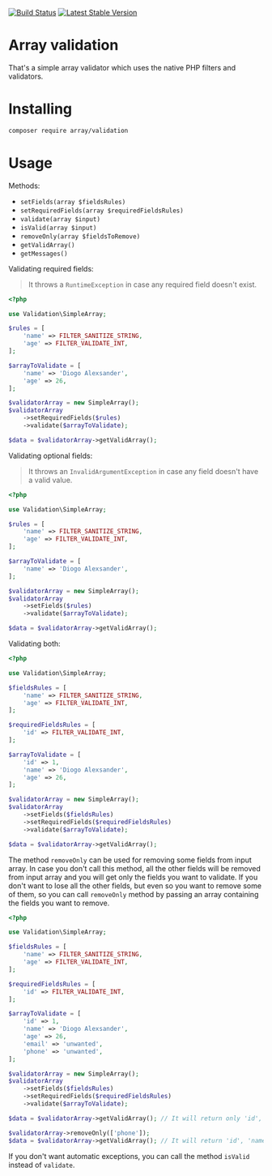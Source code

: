 [![Build Status](https://travis-ci.org/diogocavilha/array-validation.svg?branch=master)](https://travis-ci.org/diogocavilha/array-validation)
[![Latest Stable Version](https://img.shields.io/packagist/v/array/validation.svg?style=flat-square)](https://packagist.org/packages/array/validation)

# Array validation

That's a simple array validator which uses the native PHP filters and validators.

# Installing

```bash
composer require array/validation
```

# Usage

Methods:

- `setFields(array $fieldsRules)`
- `setRequiredFields(array $requiredFieldsRules)`
- `validate(array $input)`
- `isValid(array $input)`
- `removeOnly(array $fieldsToRemove)`
- `getValidArray()`
- `getMessages()`

Validating required fields:

> It throws a `RuntimeException` in case any required field doesn't exist.

```php
<?php

use Validation\SimpleArray;

$rules = [
    'name' => FILTER_SANITIZE_STRING,
    'age' => FILTER_VALIDATE_INT,
];

$arrayToValidate = [
    'name' => 'Diogo Alexsander',
    'age' => 26,
];

$validatorArray = new SimpleArray();
$validatorArray
    ->setRequiredFields($rules)
    ->validate($arrayToValidate);

$data = $validatorArray->getValidArray();
```

Validating optional fields:

> It throws an `InvalidArgumentException` in case any field doesn't have a valid value.

```php
<?php

use Validation\SimpleArray;

$rules = [
    'name' => FILTER_SANITIZE_STRING,
    'age' => FILTER_VALIDATE_INT,
];

$arrayToValidate = [
    'name' => 'Diogo Alexsander',
];

$validatorArray = new SimpleArray();
$validatorArray
    ->setFields($rules)
    ->validate($arrayToValidate);

$data = $validatorArray->getValidArray();
```

Validating both:

```php
<?php

use Validation\SimpleArray;

$fieldsRules = [
    'name' => FILTER_SANITIZE_STRING,
    'age' => FILTER_VALIDATE_INT,
];

$requiredFieldsRules = [
    'id' => FILTER_VALIDATE_INT,
];

$arrayToValidate = [
    'id' => 1,
    'name' => 'Diogo Alexsander',
    'age' => 26,
];

$validatorArray = new SimpleArray();
$validatorArray
    ->setFields($fieldsRules)
    ->setRequiredFields($requiredFieldsRules)
    ->validate($arrayToValidate);

$data = $validatorArray->getValidArray();
```

The method `removeOnly` can be used for removing some fields from input array. In case you don't call this method, all the other fields will be removed from input array and you will get only the fields you want to validate. If you don't want to lose all the other fields, but even so you want to remove some of them, so you can call `removeOnly` method by passing an array containing the fields you want to remove.

```php
<?php

use Validation\SimpleArray;

$fieldsRules = [
    'name' => FILTER_SANITIZE_STRING,
    'age' => FILTER_VALIDATE_INT,
];

$requiredFieldsRules = [
    'id' => FILTER_VALIDATE_INT,
];

$arrayToValidate = [
    'id' => 1,
    'name' => 'Diogo Alexsander',
    'age' => 26,
    'email' => 'unwanted',
    'phone' => 'unwanted',
];

$validatorArray = new SimpleArray();
$validatorArray
    ->setFields($fieldsRules)
    ->setRequiredFields($requiredFieldsRules)
    ->validate($arrayToValidate);

$data = $validatorArray->getValidArray(); // It will return only 'id', 'name' and 'age'

$validatorArray->removeOnly(['phone']);
$data = $validatorArray->getValidArray(); // It will return 'id', 'name', 'age' and 'email'
```

If you don't want automatic exceptions, you can call the method `isValid` instead of `validate`.
